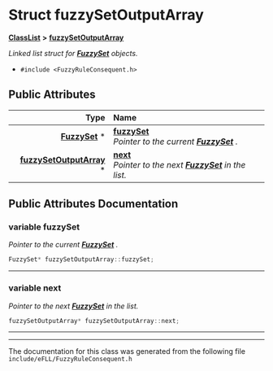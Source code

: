 

# Struct fuzzySetOutputArray



[**ClassList**](annotated.md) **>** [**fuzzySetOutputArray**](structfuzzy_set_output_array.md)



_Linked list struct for_ [_**FuzzySet**_](class_fuzzy_set.md) _objects._

* `#include <FuzzyRuleConsequent.h>`





















## Public Attributes

| Type | Name |
| ---: | :--- |
|  [**FuzzySet**](class_fuzzy_set.md) \* | [**fuzzySet**](#variable-fuzzyset)  <br>_Pointer to the current_ [_**FuzzySet**_](class_fuzzy_set.md) _._ |
|  [**fuzzySetOutputArray**](structfuzzy_set_output_array.md) \* | [**next**](#variable-next)  <br>_Pointer to the next_ [_**FuzzySet**_](class_fuzzy_set.md) _in the list._ |












































## Public Attributes Documentation




### variable fuzzySet 

_Pointer to the current_ [_**FuzzySet**_](class_fuzzy_set.md) _._
```C++
FuzzySet* fuzzySetOutputArray::fuzzySet;
```




<hr>



### variable next 

_Pointer to the next_ [_**FuzzySet**_](class_fuzzy_set.md) _in the list._
```C++
fuzzySetOutputArray* fuzzySetOutputArray::next;
```




<hr>

------------------------------
The documentation for this class was generated from the following file `include/eFLL/FuzzyRuleConsequent.h`

